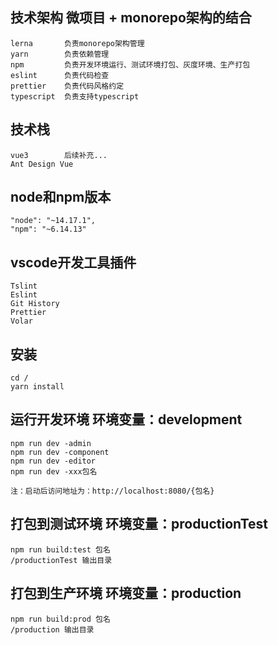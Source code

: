 ## 技术架构  微项目 + monorepo架构的结合
```
lerna       负责monorepo架构管理
yarn        负责依赖管理
npm         负责开发环境运行、测试环境打包、灰度环境、生产打包
eslint      负责代码检查
prettier    负责代码风格约定
typescript  负责支持typescript
```

## 技术栈

```
vue3        后续补充...
Ant Design Vue

```

## node和npm版本

```
"node": "~14.17.1",
"npm": "~6.14.13"
```

## vscode开发工具插件

```
Tslint
Eslint
Git History
Prettier
Volar
```

## 安装

```
cd /
yarn install
```

## 运行开发环境 环境变量：development

```
npm run dev -admin
npm run dev -component
npm run dev -editor
npm run dev -xxx包名

注：启动后访问地址为：http://localhost:8080/{包名}
```


## 打包到测试环境 环境变量：productionTest

```
npm run build:test 包名
/productionTest 输出目录
```


## 打包到生产环境 环境变量：production

```
npm run build:prod 包名
/production 输出目录
```